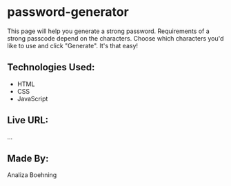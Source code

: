 # password-generator
This page will help you generate a strong password. Requirements of a strong passcode depend on the characters. Choose which characters you'd like to use and click "Generate". It's that easy!

## Technologies Used:
* HTML
* CSS
* JavaScript

## Live URL:
...

## Made By:
Analiza Boehning